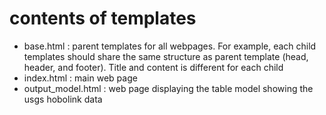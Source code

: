 # contents of templates

- base.html : parent templates for all webpages. For example, each child templates should share the same structure as parent template (head, header, and footer). Title and content is different for each child
- index.html : main web page
- output_model.html : web page displaying the table model showing the usgs hobolink data 
